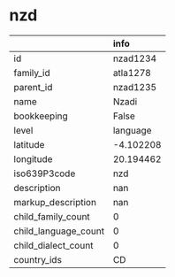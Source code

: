 # nzd
|                      | info      |
|:---------------------|:----------|
| id                   | nzad1234  |
| family_id            | atla1278  |
| parent_id            | nzad1235  |
| name                 | Nzadi     |
| bookkeeping          | False     |
| level                | language  |
| latitude             | -4.102208 |
| longitude            | 20.194462 |
| iso639P3code         | nzd       |
| description          | nan       |
| markup_description   | nan       |
| child_family_count   | 0         |
| child_language_count | 0         |
| child_dialect_count  | 0         |
| country_ids          | CD        |